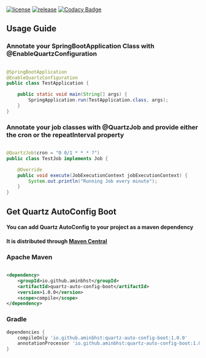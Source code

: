 [![license](https://img.shields.io/github/license/aminbhst/quartz-autoconfig-boot)](https://github.com/AminBhst/quartz-autoconfig-boot/blob/main/LICENSE.md)
[![release](https://img.shields.io/github/v/release/aminbhst/quartz-auto-config-boot)](https://github.com/aminbhst/quartz-auto-config-boot/releases)
[![Codacy Badge](https://app.codacy.com/project/badge/Grade/e7805864f63f416782605df9e4733581)](https://www.codacy.com/gh/AminBhst/quartz-autoconfig-boot/dashboard?utm_source=github.com&amp;utm_medium=referral&amp;utm_content=AminBhst/quartz-autoconfig-boot&amp;utm_campaign=Badge_Grade)

## Usage Guide

### Annotate your SpringBootApplication Class with @EnableQuartzConfiguration

```java

@SpringBootApplication
@EnableQuartzConfiguration
public class TestApplication {

    public static void main(String[] args) {
        SpringApplication.run(TestApplication.class, args);
    }
}
```

### Annotate your job classes with @QuartzJob and provide either the cron or the repeatInterval property

```java

@QuartzJob(cron = "0 0/1 * * * ?")
public class TestJob implements Job {

    @Override
    public void execute(JobExecutionContext jobExecutionContext) {
        System.out.println("Running Job every minute");
    }
}
```

## Get Quartz AutoConfig Boot

#### You can add Quartz AutoConfig to your project as a maven dependency

#### It is distributed through [Maven Central](https://search.maven.org/artifact/io.github.aminbhst/quartz-autoconfig-boot)

### Apache Maven

```xml

<dependency>
    <groupId>io.github.aminbhst</groupId>
    <artifactId>quartz-auto-config-boot</artifactId>
    <version>1.0.0</version>
    <scope>compile</scope>
</dependency>
``` 

### Gradle

```groovy
dependencies {
    compileOnly 'io.github.aminbhst:quartz-auto-config-boot:1.0.0'
    annotationProcessor 'io.github.aminbhst:quartz-auto-config-boot:1.0.0'
}
```
